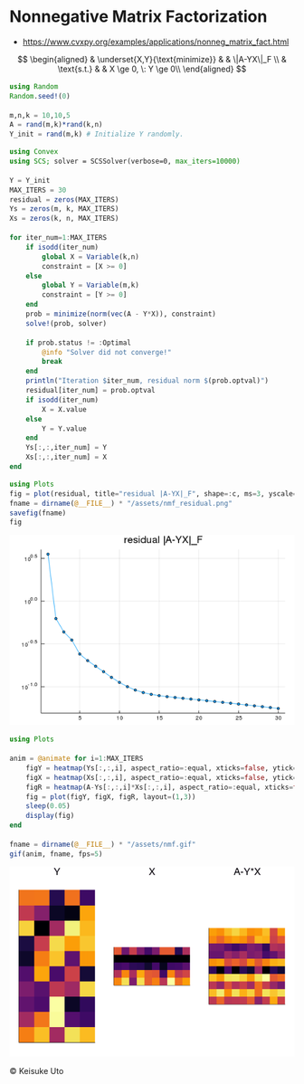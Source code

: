 # Nonnegative Matrix Factorization
* https://www.cvxpy.org/examples/applications/nonneg_matrix_fact.html

$$
\begin{aligned}
& \underset{X,Y}{\text{minimize}} & & \|A-YX\|_F \\
& \text{s.t.} & & X \ge 0, \: Y \ge 0\\
\end{aligned}
$$

```julia
using Random
Random.seed!(0)

m,n,k = 10,10,5
A = rand(m,k)*rand(k,n)
Y_init = rand(m,k) # Initialize Y randomly.
```

```julia
using Convex
using SCS; solver = SCSSolver(verbose=0, max_iters=10000)

Y = Y_init
MAX_ITERS = 30
residual = zeros(MAX_ITERS)
Ys = zeros(m, k, MAX_ITERS)
Xs = zeros(k, n, MAX_ITERS)

for iter_num=1:MAX_ITERS
    if isodd(iter_num)
        global X = Variable(k,n)
        constraint = [X >= 0]
    else
        global Y = Variable(m,k)
        constraint = [Y >= 0]
    end
    prob = minimize(norm(vec(A - Y*X)), constraint)
    solve!(prob, solver)

    if prob.status != :Optimal
        @info "Solver did not converge!"
        break
    end
    println("Iteration $iter_num, residual norm $(prob.optval)")
    residual[iter_num] = prob.optval
    if isodd(iter_num)
        X = X.value
    else
        Y = Y.value
    end
    Ys[:,:,iter_num] = Y
    Xs[:,:,iter_num] = X
end
```

```julia
using Plots
fig = plot(residual, title="residual |A-YX|_F", shape=:c, ms=3, yscale=:log10, legend=false)
fname = dirname(@__FILE__) * "/assets/nmf_residual.png"
savefig(fname)
fig
```

![](assets/nmf_residual.png)

```julia
using Plots

anim = @animate for i=1:MAX_ITERS
    figY = heatmap(Ys[:,:,i], aspect_ratio=:equal, xticks=false, ytick=false, title="Y")
    figX = heatmap(Xs[:,:,i], aspect_ratio=:equal, xticks=false, ytick=false, title="X")
    figR = heatmap(A-Ys[:,:,i]*Xs[:,:,i], aspect_ratio=:equal, xticks=false, ytick=false, title="A-Y*X")
    fig = plot(figY, figX, figR, layout=(1,3))
    sleep(0.05)
    display(fig)
end

fname = dirname(@__FILE__) * "/assets/nmf.gif"
gif(anim, fname, fps=5)

```

![](assets/nmf.gif)

&copy; Keisuke Uto

